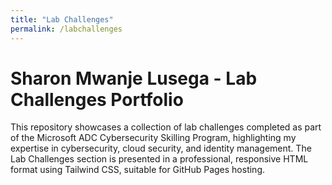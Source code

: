 ```yaml
---
title: "Lab Challenges"
permalink: /labchallenges
---
```


# Sharon Mwanje Lusega - Lab Challenges Portfolio

This repository showcases a collection of lab challenges completed as part of the Microsoft ADC Cybersecurity Skilling Program, highlighting my expertise in cybersecurity, cloud security, and identity management. The Lab Challenges section is presented in a professional, responsive HTML format using Tailwind CSS, suitable for GitHub Pages hosting.



